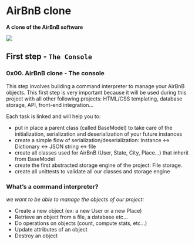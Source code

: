 # AirBnB clone
**A clone of the AirBnB software**

![](https://s3.amazonaws.com/alx-intranet.hbtn.io/uploads/medias/2018/6/65f4a1dd9c51265f49d0.png?X-Amz-Algorithm=AWS4-HMAC-SHA256&X-Amz-Credential=AKIARDDGGGOUSBVO6H7D%2F20220831%2Fus-east-1%2Fs3%2Faws4_request&X-Amz-Date=20220831T150043Z&X-Amz-Expires=86400&X-Amz-SignedHeaders=host&X-Amz-Signature=6f9b09f04380c77e7604197fc582fba3994cd21a7cf95b545c2969c311557072)

## First step - `The Console`
### 0x00. AirBnB clone - The console

This step involves building a command interpreter to manage your AirBnB objects.
This first step is very important because it will be used during this project with all other following projects: HTML/CSS templating, database storage, API, front-end integration…

Each task is linked and will help you to:

- put in place a parent class (called BaseModel) to take care of the initialization, serialization and deserialization of your future instances
- create a simple flow of serialization/deserialization: Instance <-> Dictionary <-> JSON string <-> file
- create all classes used for AirBnB (User, State, City, Place…) that inherit from BaseModel
- create the first abstracted storage engine of the project: File storage.
- create all unittests to validate all our classes and storage engine

### What’s a command interpreter?
*we want to be able to manage the objects of our project:*

- Create a new object (ex: a new User or a new Place)
- Retrieve an object from a file, a database etc…
- Do operations on objects (count, compute stats, etc…)
- Update attributes of an object
- Destroy an object